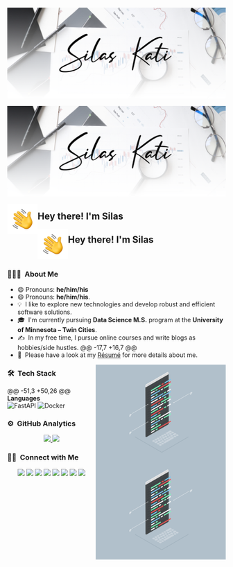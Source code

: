 

![Silas Kati Banner](https://raw.githubusercontent.com/SilasKati/SilasKati/main/assets/Silas_Kati_Banner.png)

![Silas Kati Banner](https://raw.githubusercontent.com/SilasKati/SilasKati/work_branch/assets/Silas_Kati_Banner.png)

<img alt="Hand_Wave" src="https://raw.githubusercontent.com/SilasKati/SilasKati/work_branch/assets/Hand_Wave.gif" width='70' align="left"/><h2>Hey there! I'm Silas</h2>
<img alt="Hand_Wave" src="https://raw.githubusercontent.com/SilasKati/SilasKati/main/assets/Hand_Wave.gif" width='70' align="left"/><h2>Hey there! I'm Silas</h2>

<br>

### 👨🏻‍💻 &nbsp;About Me

- 😄 Pronouns: __he/him/his__
- 😄 Pronouns: __he/him/his__.
- 💡 &nbsp;I like to explore new technologies and develop robust and efficient software solutions.
- 🎓 &nbsp;I'm currently pursuing __Data Science M.S.__ program at the __University of Minnesota – Twin Cities__.
- ✍️ &nbsp;In my free time, I pursue online courses and write blogs as hobbies/side hustles.
@@ -17,7 +16,7 @@
- 📄 &nbsp;Please have a look at my [Résumé](http://www.silaskati.com/) for more details about me.


<img alt="Coding" src="https://raw.githubusercontent.com/SilasKati/SilasKati/work_branch/assets/Coding.gif" width="300" align="right"/>
<img alt="Coding" src="https://raw.githubusercontent.com/SilasKati/SilasKati/main/assets/Coding.gif" width="300" align="right"/>

### 🛠 &nbsp;Tech Stack

@@ -51,3 +50,26 @@ __Languages__ <br>
![FastAPI](https://img.shields.io/badge/-FASTAPI-05122A?style=flat&logo=FASTAPI)
![Docker](https://img.shields.io/badge/-Docker-05122A?style=flat&logo=docker)


### ⚙️ &nbsp;GitHub Analytics

<p align="center">
<a href="https://github.com/SilasKati">
  <img height="180em" src="https://github-readme-stats-eight-theta.vercel.app/api?username=SilasKati&show_icons=true&theme=algolia&include_all_commits=true&count_private=true"/>
  <img height="180em" src="https://github-readme-stats-eight-theta.vercel.app/api/top-langs/?username=SilasKati&layout=compact&langs_count=8&theme=algolia"/>
</a>
</p>


### 🤝🏻 &nbsp;Connect with Me

<p align="center">
<a href="https://www.silaskati.com"><img src="https://img.shields.io/badge/-silaskati.com-3423A6?style=flat&logo=Google-Chrome&logoColor=white"/></a>
<a href="https://blog.silaskati.com"><img src="https://img.shields.io/badge/blog.silaskati.com-12100E?style=flat&logo=medium&logoColor=white"/></a>
<a href="mailto:silaskanth@gmail.com"><img src="https://img.shields.io/badge/-silaskanth@gmail.com-D14836?style=flat&logo=Gmail&logoColor=white"/></a>
<a href="https://www.linkedin.com/in/silaskati/"><img src="https://img.shields.io/badge/-silaskati-0077B5?style=flat&logo=Linkedin&logoColor=white"/></a>
<a href="https://twitter.com/silas_kati"><img src="https://img.shields.io/badge/@silas__kati-1DA1F2?style=flat&logo=twitter&logoColor=white"/></a>
<a href="https://instagram.com/silaskanth"><img src="https://img.shields.io/badge/-@silaskanth-E4405F?style=flat&logo=Instagram&logoColor=white"/></a>
<a href="https://facebook.com/silaskanth"><img src="https://img.shields.io/badge/-@silaskanth-1877F2?style=flat&logo=Facebook&logoColor=white"/></a>
<a href="https://www.quora.com/profile/Silas-Kanth"><img src="https://img.shields.io/badge/Silas--Kanth-%23B92B27.svg?&style=flat&logo=Quora&logoColor=white"/></a>
</p>
